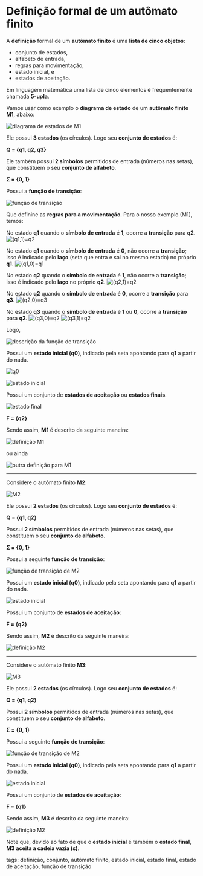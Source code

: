 # Definição formal de um autômato finito

A **definição** formal de um **autômato finito** é uma **lista de cinco objetos**:
- conjunto de estados, 
- alfabeto de entrada, 
- regras para movimentação, 
- estado inicial, e 
- estados de aceitação. 

Em linguagem matemática uma lista de cinco elementos é frequentemente chamada **5-upla**.

Vamos usar como exemplo o **diagrama de estado** de um **autômato finito M1**, abaixo:

![diagrama de estados de M1](img/p0001-0.png)

Ele possui **3 estados** (os círculos). Logo seu **conjunto de estados** é:

**Q = {q1, q2, q3}**

Ele também possui **2 símbolos** permitidos de entrada (números nas setas), que constituem o seu **conjunto de alfabeto**.

**Σ = {0, 1}**

Possui a **função de transição**:

![função de transição](img/p0001-1.png)

Que definine as **regras para a movimentação**. Para o nosso exemplo (M1), temos:

No estado **q1** quando o **símbolo de entrada** é **1**, ocorre a **transição** para **q2**.
![(q1,1)=q2](img/p0001-2.png)

No estado **q1** quando o **símbolo de entrada** é **0**, não ocorre a **transição**; isso é indicado pelo **laço** (seta que entra e sai no mesmo estado) no próprio **q1**.
![(q1,0)=q1](img/p0001-3.png)

No estado **q2** quando o **símbolo de entrada** é **1**, não ocorre a **transição**; isso é indicado pelo **laço** no próprio **q2**.
![(q2,1)=q2](img/p0001-4.png)

No estado **q2** quando o **símbolo de entrada** é **0**, ocorre a **transição** para **q3**.
![(q2,0)=q3](img/p0001-5.png)

No estado **q3** quando o **símbolo de entrada** é **1** ou **0**, ocorre a **transição** para **q2**.
![(q3,0)=q2](img/p0001-6.png)
![(q3,1)=q2](img/p0001-7.png)

Logo,

![descrição da função de transição](img/p0001-8.png)

Possui um **estado inicial (q0)**, indicado pela seta apontando para **q1** a partir do nada.

![q0](img/p0001-10.png)

![estado inicial](img/p0001-9.png)

Possui um conjunto de **estados de aceitação** ou **estados finais**.

![estado final](img/p0001-11.png)

**F = {q2}**

Sendo assim, **M1** é descrito da seguinte maneira:

![definição M1](img/p0001-12.png)

ou ainda

![outra definição para M1](img/p0001-13.png)


----

Considere o autômato finito **M2**:

![M2](img/p0001-14.png)

Ele possui **2 estados** (os círculos). Logo seu **conjunto de estados** é:

**Q = {q1, q2}**

Possui **2 símbolos** permitidos de entrada (números nas setas), que constituem o seu **conjunto de alfabeto**.

**Σ = {0, 1}**

Possui a seguinte **função de transição**:

![função de transição de M2](img/p0001-15.png)

Possui um **estado inicial (q0)**, indicado pela seta apontando para **q1** a partir do nada.

![estado inicial](img/p0001-16.png)

Possui um conjunto de **estados de aceitação**:

**F = {q2}**

Sendo assim, **M2** é descrito da seguinte maneira:

![definição M2](img/p0001-17.png)


----

Considere o autômato finito **M3**:

![M3](img/p0001-18.png)

Ele possui **2 estados** (os círculos). Logo seu **conjunto de estados** é:

**Q = {q1, q2}**

Possui **2 símbolos** permitidos de entrada (números nas setas), que constituem o seu **conjunto de alfabeto**.

**Σ = {0, 1}**

Possui a seguinte **função de transição**:

![função de transição de M2](img/p0001-15.png)

Possui um **estado inicial (q0)**, indicado pela seta apontando para **q1** a partir do nada.

![estado inicial](img/p0001-19.png)

Possui um conjunto de **estados de aceitação**:

**F = {q1}**

Sendo assim, **M3** é descrito da seguinte maneira:

![definição M2](img/p0001-20.png)

Note que, devido ao fato de que o **estado inicial** é também o **estado final**, **M3 aceita a cadeia vazia (ε)**.

tags: definição, conjunto, autômato finito, estado inicial, estado final, estado de aceitação, função de transição
